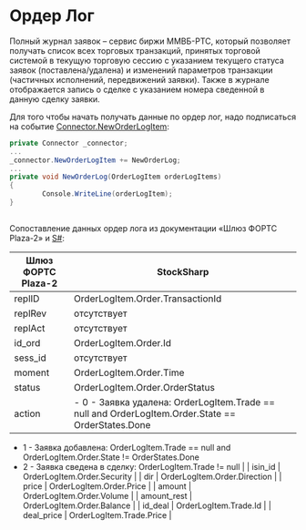 # Ордер Лог

Полный журнал заявок – сервис биржи ММВБ\-РТС, который позволяет получать список всех торговых транзакций, принятых торговой системой в текущую торговую сессию с указанием текущего статуса заявок (поставлена\/удалена) и изменений параметров транзакции (частичных исполнений, передвижений заявки). Также в журнале отображается запись о сделке с указанием номера сведенной в данную сделку заявки.

Для того чтобы начать получать данные по ордер лог, надо подписаться на событие [Connector.NewOrderLogItem](xref:StockSharp.Algo.Connector.NewOrderLogItem):

```cs
private Connector _connector;
...
_connector.NewOrderLogItem += NewOrderLog;
...
private void NewOrderLog(OrderLogItem orderLogItems)
{
		Console.WriteLine(orderLogItem);                
}
		
```

Сопоставление данных ордер лога из документации «Шлюз ФОРТС Plaza\-2» и [S\#](../../../../api.md):

| Шлюз ФОРТС Plaza\-2 | StockSharp                                                                                                                                                                                                                                                                       |
| ------------------- | -------------------------------------------------------------------------------------------------------------------------------------------------------------------------------------------------------------------------------------------------------------------------------- |
| replID              | OrderLogItem.Order.TransactionId                                                                                                                                                                                                                                                 |
| replRev             | отсутствует                                                                                                                                                                                                                                                                      |
| replAct             | отсутствует                                                                                                                                                                                                                                                                      |
| id\_ord             | OrderLogItem.Order.Id                                                                                                                                                                                                                                                            |
| sess\_id            | отсутствует                                                                                                                                                                                                                                                                      |
| moment              | OrderLogItem.Order.Time                                                                                                                                                                                                                                                          |
| status              | OrderLogItem.Order.OrderStatus                                                                                                                                                                                                                                                   |
| action              | - 0 \- Заявка удалена: OrderLogItem.Trade \=\= null and OrderLogItem.Order.State \=\= OrderStates.Done
- 1 \- Заявка добавлена: OrderLogItem.Trade \=\= null and OrderLogItem.Order.State \!\= OrderStates.Done
- 2 \- Заявка сведена в сделку: OrderLogItem.Trade \!\= null
 |
| isin\_id            | OrderLogItem.Order.Security                                                                                                                                                                                                                                                      |
| dir                 | OrderLogItem.Order.Direction                                                                                                                                                                                                                                                     |
| price               | OrderLogItem.Order.Price                                                                                                                                                                                                                                                         |
| amount              | OrderLogItem.Order.Volume                                                                                                                                                                                                                                                        |
| amount\_rest        | OrderLogItem.Order.Balance                                                                                                                                                                                                                                                       |
| id\_deal            | OrderLogItem.Trade.Id                                                                                                                                                                                                                                                            |
| deal\_price         | OrderLogItem.Trade.Price                                                                                                                                                                                                                                                         |
